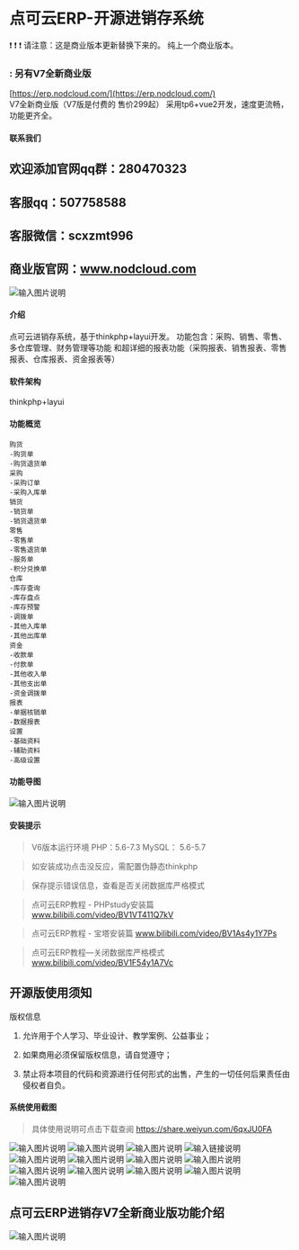


# 点可云ERP-开源进销存系统
 :exclamation:  :exclamation:  :exclamation: 请注意：这是商业版本更新替换下来的。  纯上一个商业版本。


###  : 另有V7全新商业版
[https://erp.nodcloud.com/](https://erp.nodcloud.com/)   
V7全新商业版（V7版是付费的 售价299起） 采用tp6+vue2开发，速度更流畅，功能更齐全。 


####   联系我们

## 欢迎添加官网qq群：280470323 
## 客服qq：507758588 
## 客服微信：scxzmt996 
## 商业版官网：www.nodcloud.com
![输入图片说明](view/kehu.png)

#### 介绍
点可云进销存系统，基于thinkphp+layui开发。
功能包含：采购、销售、零售、多仓库管理、财务管理等功能 和超详细的报表功能（采购报表、销售报表、零售报表、仓库报表、资金报表等）

####   软件架构
thinkphp+layui

####     功能概览

```
购货
-购货单
-购货退货单
采购
-采购订单
-采购入库单
销货
-销货单
-销货退货单
零售
-零售单
-零售退货单
-服务单
-积分兑换单
仓库
-库存查询
-库存盘点
-库存预警
-调拨单
-其他入库单
-其他出库单
资金
-收款单
-付款单
-其他收入单
-其他支出单
-资金调拨单
报表
-单据核销单
-数据报表
设置
-基础资料
-辅助资料
-高级设置
```

####  **功能导图** 


![输入图片说明](view/gndaotu.png)


####   安装提示

> V6版本运行环境  PHP：5.6-7.3   MySQL： 5.6-5.7

> 如安装成功点击没反应，需配置伪静态thinkphp

> 保存提示错误信息，查看是否关闭数据库严格模式

> 点可云ERP教程 - PHPstudy安装篇 www.bilibili.com/video/BV1VT411Q7kV

> 点可云ERP教程 - 宝塔安装篇 www.bilibili.com/video/BV1As4y1Y7Ps

> 点可云ERP教程—关闭数据库严格模式  www.bilibili.com/video/BV1F54y1A7Vc


##   开源版使用须知
版权信息
1. 允许用于个人学习、毕业设计、教学案例、公益事业；

2. 如果商用必须保留版权信息，请自觉遵守；

3. 禁止将本项目的代码和资源进行任何形式的出售，产生的一切任何后果责任由侵权者自负。


####   系统使用截图

> 具体使用说明可点击下载查阅 https://share.weiyun.com/6qxJU0FA

![输入图片说明](view/cg.png)
![输入图片说明](view/gh.png)
![输入图片说明](view/ghtu.png)
![输入链接说明](view/ls1.png)
![输入图片说明](view/ls2.png)
![输入图片说明](view/fwd.png)
![输入图片说明](view/kccx.png)
![输入图片说明](view/kcpd.png)
![输入图片说明](view/kcyj.png)
![输入图片说明](view/skd.png)
![输入图片说明](view/hxd.png)
![输入图片说明](view/zidb.png)
![输入图片说明](view/splr.png)


## 点可云ERP进销存V7全新商业版功能介绍

![输入图片说明](view/V7.png)


